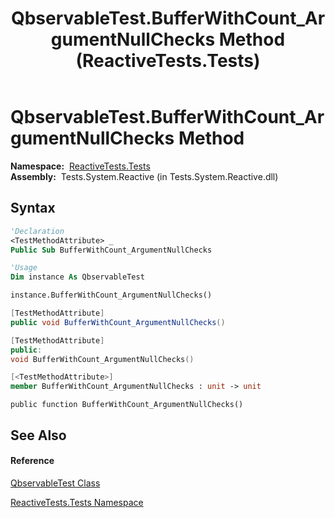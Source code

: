 ﻿---
title: QbservableTest.BufferWithCount_ArgumentNullChecks Method  (ReactiveTests.Tests)
TOCTitle: BufferWithCount_ArgumentNullChecks Method
ms:assetid: M:ReactiveTests.Tests.QbservableTest.BufferWithCount_ArgumentNullChecks
ms:mtpsurl: https://msdn.microsoft.com/en-us/library/reactivetests.tests.qbservabletest.bufferwithcount_argumentnullchecks(v=VS.103)
ms:contentKeyID: 36618963
ms.date: 06/28/2011
mtps_version: v=VS.103
f1_keywords:
- ReactiveTests.Tests.QbservableTest.BufferWithCount_ArgumentNullChecks
dev_langs:
- CSharp
- JScript
- VB
- FSharp
- c++
---

# QbservableTest.BufferWithCount\_ArgumentNullChecks Method

**Namespace:**  [ReactiveTests.Tests](hh289046\(v=vs.103\).md)  
**Assembly:**  Tests.System.Reactive (in Tests.System.Reactive.dll)

## Syntax

``` vb
'Declaration
<TestMethodAttribute> _
Public Sub BufferWithCount_ArgumentNullChecks
```

``` vb
'Usage
Dim instance As QbservableTest

instance.BufferWithCount_ArgumentNullChecks()
```

``` csharp
[TestMethodAttribute]
public void BufferWithCount_ArgumentNullChecks()
```

``` c++
[TestMethodAttribute]
public:
void BufferWithCount_ArgumentNullChecks()
```

``` fsharp
[<TestMethodAttribute>]
member BufferWithCount_ArgumentNullChecks : unit -> unit 
```

``` jscript
public function BufferWithCount_ArgumentNullChecks()
```

## See Also

#### Reference

[QbservableTest Class](hh315250\(v=vs.103\).md)

[ReactiveTests.Tests Namespace](hh289046\(v=vs.103\).md)

